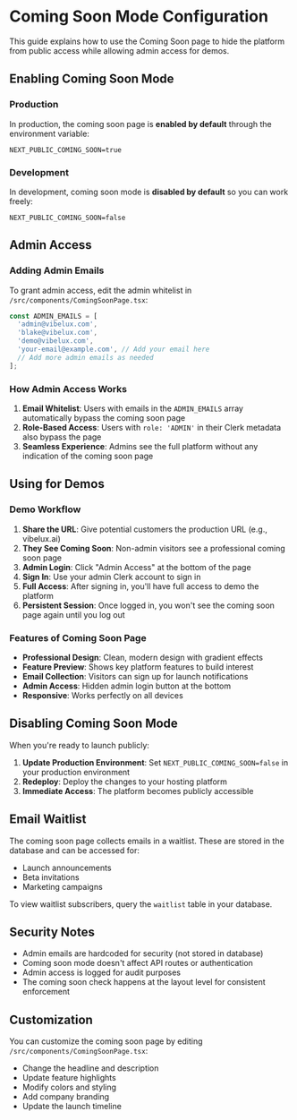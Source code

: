 # Coming Soon Mode Configuration

This guide explains how to use the Coming Soon page to hide the platform from public access while allowing admin access for demos.

## Enabling Coming Soon Mode

### Production
In production, the coming soon page is **enabled by default** through the environment variable:
```
NEXT_PUBLIC_COMING_SOON=true
```

### Development
In development, coming soon mode is **disabled by default** so you can work freely:
```
NEXT_PUBLIC_COMING_SOON=false
```

## Admin Access

### Adding Admin Emails

To grant admin access, edit the admin whitelist in `/src/components/ComingSoonPage.tsx`:

```typescript
const ADMIN_EMAILS = [
  'admin@vibelux.com',
  'blake@vibelux.com',
  'demo@vibelux.com',
  'your-email@example.com', // Add your email here
  // Add more admin emails as needed
];
```

### How Admin Access Works

1. **Email Whitelist**: Users with emails in the `ADMIN_EMAILS` array automatically bypass the coming soon page
2. **Role-Based Access**: Users with `role: 'ADMIN'` in their Clerk metadata also bypass the page
3. **Seamless Experience**: Admins see the full platform without any indication of the coming soon page

## Using for Demos

### Demo Workflow

1. **Share the URL**: Give potential customers the production URL (e.g., vibelux.ai)
2. **They See Coming Soon**: Non-admin visitors see a professional coming soon page
3. **Admin Login**: Click "Admin Access" at the bottom of the page
4. **Sign In**: Use your admin Clerk account to sign in
5. **Full Access**: After signing in, you'll have full access to demo the platform
6. **Persistent Session**: Once logged in, you won't see the coming soon page again until you log out

### Features of Coming Soon Page

- **Professional Design**: Clean, modern design with gradient effects
- **Feature Preview**: Shows key platform features to build interest
- **Email Collection**: Visitors can sign up for launch notifications
- **Admin Access**: Hidden admin login button at the bottom
- **Responsive**: Works perfectly on all devices

## Disabling Coming Soon Mode

When you're ready to launch publicly:

1. **Update Production Environment**: Set `NEXT_PUBLIC_COMING_SOON=false` in your production environment
2. **Redeploy**: Deploy the changes to your hosting platform
3. **Immediate Access**: The platform becomes publicly accessible

## Email Waitlist

The coming soon page collects emails in a waitlist. These are stored in the database and can be accessed for:
- Launch announcements
- Beta invitations
- Marketing campaigns

To view waitlist subscribers, query the `waitlist` table in your database.

## Security Notes

- Admin emails are hardcoded for security (not stored in database)
- Coming soon mode doesn't affect API routes or authentication
- Admin access is logged for audit purposes
- The coming soon check happens at the layout level for consistent enforcement

## Customization

You can customize the coming soon page by editing `/src/components/ComingSoonPage.tsx`:
- Change the headline and description
- Update feature highlights
- Modify colors and styling
- Add company branding
- Update the launch timeline